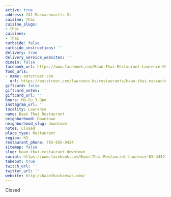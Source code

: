 ```yaml
---
active: true
address: 741 Massachusetts St
cuisine: Thai
cuisine_slugs:
- thai
cuisines:
- Thai
curbside: false
curbside_instructions: ''
delivery: true
delivery_service_websites: ''
dinein: false
facebook_url: https://www.facebook.com/Baan-Thai-Restaurant-Lawrence-KS-344278702411383/
food_urls:
- name: eatstreet.com
  url: https://eatstreet.com/lawrence-ks/restaurants/baan-thai-massachusetts-st
giftcard: false
giftcard_notes: ''
giftcard_url: ''
hours: Mo-Su 3-9pm
instagram_url: ''
locality: Lawrence
name: Baan Thai Restaurant
neighborhood: Downtown
neighborhood_slug: downtown
notes: Closed
place_type: Restaurant
region: KS
restaurant_phone: 785-856-8424
sitemap: false
slug: baan-thai-restaurant-downtown
social: https://www.facebook.com/Baan-Thai-Restaurant-Lawrence-KS-344278702411383/
takeout: true
twitch_url: ''
twitter_url: ''
website: http://baanthaikansas.com/
---
```


Closed